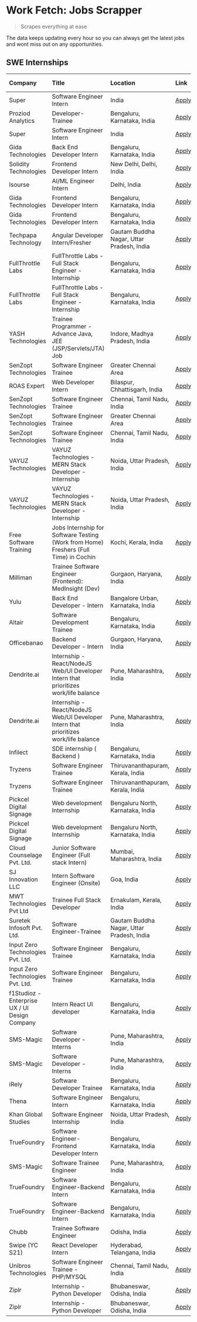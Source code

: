 # Work Fetch: Jobs Scrapper
> Scrapes everything at ease

The data keeps updating every hour so you can always get the latest jobs and wont miss out on any opportunities.

## SWE Internships
<!--START_SECTION:workfetch-->
| Company                                       | Title                                                                                | Location                                  | Link                                                                                                                                                                                                                                                                                                      | Date Posted   |
|:----------------------------------------------|:-------------------------------------------------------------------------------------|:------------------------------------------|:----------------------------------------------------------------------------------------------------------------------------------------------------------------------------------------------------------------------------------------------------------------------------------------------------------|:--------------|
| Super                                         | Software Engineer Intern                                                             | India                                     | [Apply](https://in.linkedin.com/jobs/view/software-engineer-intern-at-super-3832648104?position=32&pageNum=0&refId=vJGm5dzcA3RmTDUi25cBdA%3D%3D&trackingId=dLnroDw97OJTzfyW09asrQ%3D%3D&trk=public_jobs_jserp-result_search-card)                                                                         | 2024-02-23    |
| Proziod Analytics                             | Developer-Trainee                                                                    | Bengaluru, Karnataka, India               | [Apply](https://in.linkedin.com/jobs/view/developer-trainee-at-proziod-analytics-3838200708?position=44&pageNum=0&refId=vJGm5dzcA3RmTDUi25cBdA%3D%3D&trackingId=w0DM0EJ8s7agNous9lyRaA%3D%3D&trk=public_jobs_jserp-result_search-card)                                                                    | 2024-02-23    |
| Super                                         | Software Engineer Intern                                                             | India                                     | [Apply](https://in.linkedin.com/jobs/view/software-engineer-intern-at-super-3832648104?position=7&pageNum=2&refId=GdiEAqBQ7elQbCD3jh%2FEZA%3D%3D&trackingId=mtrITOsSaNR7dDpFYAn%2BmA%3D%3D&trk=public_jobs_jserp-result_search-card)                                                                      | 2024-02-23    |
| Gida Technologies                             | Back End Developer Intern                                                            | Bengaluru, Karnataka, India               | [Apply](https://in.linkedin.com/jobs/view/back-end-developer-intern-at-gida-technologies-3836849295?position=2&pageNum=7&refId=zww8Oa63fnGrFqFapgt45w%3D%3D&trackingId=zMEJ%2Bvxy6rtr8i%2B8ZWRVsA%3D%3D&trk=public_jobs_jserp-result_search-card)                                                         | 2024-02-23    |
| Solidity Technologies                         | Frontend Developer Intern                                                            | New Delhi, Delhi, India                   | [Apply](https://in.linkedin.com/jobs/view/frontend-developer-intern-at-solidity-technologies-3831583934?position=48&pageNum=0&refId=vJGm5dzcA3RmTDUi25cBdA%3D%3D&trackingId=6stgw3DXXsaeb3ku%2FZRsug%3D%3D&trk=public_jobs_jserp-result_search-card)                                                      | 2024-02-22    |
| Isourse                                       | AI/ML Engineer Intern                                                                | Delhi, India                              | [Apply](https://in.linkedin.com/jobs/view/ai-ml-engineer-intern-at-isourse-3837826475?position=9&pageNum=7&refId=zww8Oa63fnGrFqFapgt45w%3D%3D&trackingId=nRvdmqL6XiKohRw0CBjwyA%3D%3D&trk=public_jobs_jserp-result_search-card)                                                                           | 2024-02-22    |
| Gida Technologies                             | Frontend Developer Intern                                                            | Bengaluru, Karnataka, India               | [Apply](https://in.linkedin.com/jobs/view/frontend-developer-intern-at-gida-technologies-3836040945?position=28&pageNum=0&refId=vJGm5dzcA3RmTDUi25cBdA%3D%3D&trackingId=fR12few4ZhKtLdsE9AQL6Q%3D%3D&trk=public_jobs_jserp-result_search-card)                                                            | 2024-02-21    |
| Gida Technologies                             | Frontend Developer Intern                                                            | Bengaluru, Karnataka, India               | [Apply](https://in.linkedin.com/jobs/view/frontend-developer-intern-at-gida-technologies-3836040945?position=3&pageNum=2&refId=GdiEAqBQ7elQbCD3jh%2FEZA%3D%3D&trackingId=NdhwrMBansugoUC8Rt1EdQ%3D%3D&trk=public_jobs_jserp-result_search-card)                                                           | 2024-02-21    |
| Techpapa Technology                           | Angular Developer Intern/Fresher                                                     | Gautam Buddha Nagar, Uttar Pradesh, India | [Apply](https://in.linkedin.com/jobs/view/angular-developer-intern-fresher-at-techpapa-technology-3834305862?position=49&pageNum=0&refId=vJGm5dzcA3RmTDUi25cBdA%3D%3D&trackingId=9PBId2blr9qy%2FGuy1Ee28A%3D%3D&trk=public_jobs_jserp-result_search-card)                                                 | 2024-02-20    |
| FullThrottle Labs                             | FullThrottle Labs - Full Stack Engineer - Internship                                 | Bengaluru, Karnataka, India               | [Apply](https://in.linkedin.com/jobs/view/fullthrottle-labs-full-stack-engineer-internship-at-fullthrottle-labs-3829636016?position=57&pageNum=0&refId=vJGm5dzcA3RmTDUi25cBdA%3D%3D&trackingId=ahruyeOeZYeEDq%2FgMSY52w%3D%3D&trk=public_jobs_jserp-result_search-card)                                   | 2024-02-17    |
| FullThrottle Labs                             | FullThrottle Labs - Full Stack Engineer - Internship                                 | Bengaluru, Karnataka, India               | [Apply](https://in.linkedin.com/jobs/view/fullthrottle-labs-full-stack-engineer-internship-at-fullthrottle-labs-3829636016?position=7&pageNum=5&refId=zcy8k3QrvIJ089jvCRIYsw%3D%3D&trackingId=QKYW2jsHiKPJbAq%2FFTCTIg%3D%3D&trk=public_jobs_jserp-result_search-card)                                    | 2024-02-17    |
| YASH Technologies                             | Trainee Programmer - Advance Java, JEE (JSP/Servlets/JTA) Job                        | Indore, Madhya Pradesh, India             | [Apply](https://in.linkedin.com/jobs/view/trainee-programmer-advance-java-jee-jsp-servlets-jta-job-at-yash-technologies-3811759183?position=16&pageNum=0&refId=vJGm5dzcA3RmTDUi25cBdA%3D%3D&trackingId=8mQX9EZ1av7THH0HMAzWZQ%3D%3D&trk=public_jobs_jserp-result_search-card)                             | 2024-02-13    |
| SenZopt Technologies                          | Software Engineer Trainee                                                            | Greater Chennai Area                      | [Apply](https://in.linkedin.com/jobs/view/software-engineer-trainee-at-senzopt-technologies-3827688781?position=34&pageNum=0&refId=vJGm5dzcA3RmTDUi25cBdA%3D%3D&trackingId=U%2BUc9a6FLXTiCENWezyxeA%3D%3D&trk=public_jobs_jserp-result_search-card)                                                       | 2024-02-12    |
| ROAS Expert                                   | Web Developer Intern                                                                 | Bilaspur, Chhattisgarh, India             | [Apply](https://in.linkedin.com/jobs/view/web-developer-intern-at-roas-expert-3828189292?position=37&pageNum=0&refId=vJGm5dzcA3RmTDUi25cBdA%3D%3D&trackingId=sjRZVoq5NCuk32mUppproQ%3D%3D&trk=public_jobs_jserp-result_search-card)                                                                       | 2024-02-12    |
| SenZopt Technologies                          | Software Engineer Trainee                                                            | Chennai, Tamil Nadu, India                | [Apply](https://in.linkedin.com/jobs/view/software-engineer-trainee-at-senzopt-technologies-3827686880?position=51&pageNum=0&refId=vJGm5dzcA3RmTDUi25cBdA%3D%3D&trackingId=eJY7IF83xHjIzdOziNFKng%3D%3D&trk=public_jobs_jserp-result_search-card)                                                         | 2024-02-12    |
| SenZopt Technologies                          | Software Engineer Trainee                                                            | Greater Chennai Area                      | [Apply](https://in.linkedin.com/jobs/view/software-engineer-trainee-at-senzopt-technologies-3827688781?position=9&pageNum=2&refId=GdiEAqBQ7elQbCD3jh%2FEZA%3D%3D&trackingId=aSNB1Kqb51AH59Estc36HQ%3D%3D&trk=public_jobs_jserp-result_search-card)                                                        | 2024-02-12    |
| SenZopt Technologies                          | Software Engineer Trainee                                                            | Chennai, Tamil Nadu, India                | [Apply](https://in.linkedin.com/jobs/view/software-engineer-trainee-at-senzopt-technologies-3827686880?position=1&pageNum=5&refId=zcy8k3QrvIJ089jvCRIYsw%3D%3D&trackingId=VoloyTcP0yD9Sj4W4f1iTw%3D%3D&trk=public_jobs_jserp-result_search-card)                                                          | 2024-02-12    |
| VAYUZ Technologies                            | VAYUZ Technologies - MERN Stack Developer - Internship                               | Noida, Uttar Pradesh, India               | [Apply](https://in.linkedin.com/jobs/view/vayuz-technologies-mern-stack-developer-internship-at-vayuz-technologies-3822619356?position=53&pageNum=0&refId=vJGm5dzcA3RmTDUi25cBdA%3D%3D&trackingId=br%2FRy8JGWTmMSkhjtnjPEQ%3D%3D&trk=public_jobs_jserp-result_search-card)                                | 2024-02-10    |
| VAYUZ Technologies                            | VAYUZ Technologies - MERN Stack Developer - Internship                               | Noida, Uttar Pradesh, India               | [Apply](https://in.linkedin.com/jobs/view/vayuz-technologies-mern-stack-developer-internship-at-vayuz-technologies-3822619356?position=3&pageNum=5&refId=zcy8k3QrvIJ089jvCRIYsw%3D%3D&trackingId=iKYl%2BIhJ%2Bz6Cpf4gN%2BwAEw%3D%3D&trk=public_jobs_jserp-result_search-card)                             | 2024-02-10    |
| Free Software Training                        | Jobs Internship for Software Testing (Work from Home) Freshers (Full Time) in Cochin | Kochi, Kerala, India                      | [Apply](https://in.linkedin.com/jobs/view/jobs-internship-for-software-testing-work-from-home-freshers-full-time-in-cochin-at-free-software-training-3826557030?position=4&pageNum=7&refId=zww8Oa63fnGrFqFapgt45w%3D%3D&trackingId=TvoFI1ttEXoRkSgJMwJ5SA%3D%3D&trk=public_jobs_jserp-result_search-card) | 2024-02-10    |
| Milliman                                      | Trainee Software Engineer (Frontend): MedInsight (Dev)                               | Gurgaon, Haryana, India                   | [Apply](https://in.linkedin.com/jobs/view/trainee-software-engineer-frontend-medinsight-dev-at-milliman-3792874280?position=6&pageNum=0&refId=vJGm5dzcA3RmTDUi25cBdA%3D%3D&trackingId=Kz%2F3ot0KQyEh6VYqtbq%2BHw%3D%3D&trk=public_jobs_jserp-result_search-card)                                          | 2024-02-09    |
| Yulu                                          | Back End Developer - Intern                                                          | Bangalore Urban, Karnataka, India         | [Apply](https://in.linkedin.com/jobs/view/back-end-developer-intern-at-yulu-3821682220?position=9&pageNum=0&refId=vJGm5dzcA3RmTDUi25cBdA%3D%3D&trackingId=ukOSSiymIrD8FKEbqs7WMQ%3D%3D&trk=public_jobs_jserp-result_search-card)                                                                          | 2024-02-04    |
| Altair                                        | Software Development Trainee                                                         | Bengaluru, Karnataka, India               | [Apply](https://in.linkedin.com/jobs/view/software-development-trainee-at-altair-3817606202?position=14&pageNum=0&refId=vJGm5dzcA3RmTDUi25cBdA%3D%3D&trackingId=Dc%2B%2FF13rzW%2Fm3PXBxFhY7A%3D%3D&trk=public_jobs_jserp-result_search-card)                                                              | 2024-01-31    |
| Officebanao                                   | Backend Developer - Intern                                                           | Gurgaon, Haryana, India                   | [Apply](https://in.linkedin.com/jobs/view/backend-developer-intern-at-officebanao-3814263731?position=21&pageNum=0&refId=vJGm5dzcA3RmTDUi25cBdA%3D%3D&trackingId=CU6kYD72XhqrGkzAt69B6w%3D%3D&trk=public_jobs_jserp-result_search-card)                                                                   | 2024-01-31    |
| Dendrite.ai                                   | Internship - React/NodeJS Web/UI Developer Intern that prioritizes work/life balance | Pune, Maharashtra, India                  | [Apply](https://in.linkedin.com/jobs/view/internship-react-nodejs-web-ui-developer-intern-that-prioritizes-work-life-balance-at-dendrite-ai-3818948068?position=31&pageNum=0&refId=vJGm5dzcA3RmTDUi25cBdA%3D%3D&trackingId=mL%2FFQBMehp15P2D%2BVXXvzw%3D%3D&trk=public_jobs_jserp-result_search-card)     | 2024-01-31    |
| Dendrite.ai                                   | Internship - React/NodeJS Web/UI Developer Intern that prioritizes work/life balance | Pune, Maharashtra, India                  | [Apply](https://in.linkedin.com/jobs/view/internship-react-nodejs-web-ui-developer-intern-that-prioritizes-work-life-balance-at-dendrite-ai-3818948068?position=6&pageNum=2&refId=GdiEAqBQ7elQbCD3jh%2FEZA%3D%3D&trackingId=l607%2B5G%2FV3noYT3H%2FIpUPA%3D%3D&trk=public_jobs_jserp-result_search-card)  | 2024-01-31    |
| Infilect                                      | SDE internship ( Backend )                                                           | Bengaluru, Karnataka, India               | [Apply](https://in.linkedin.com/jobs/view/sde-internship-backend-at-infilect-3815120558?position=22&pageNum=0&refId=vJGm5dzcA3RmTDUi25cBdA%3D%3D&trackingId=MeNos1PVRax%2FFzbFwrwNmw%3D%3D&trk=public_jobs_jserp-result_search-card)                                                                      | 2024-01-25    |
| Tryzens                                       | Software Engineer Trainee                                                            | Thiruvananthapuram, Kerala, India         | [Apply](https://in.linkedin.com/jobs/view/software-engineer-trainee-at-tryzens-3809363491?position=35&pageNum=0&refId=vJGm5dzcA3RmTDUi25cBdA%3D%3D&trackingId=8VVBHWh38c5c9OmjzSMK5g%3D%3D&trk=public_jobs_jserp-result_search-card)                                                                      | 2024-01-18    |
| Tryzens                                       | Software Engineer Trainee                                                            | Thiruvananthapuram, Kerala, India         | [Apply](https://in.linkedin.com/jobs/view/software-engineer-trainee-at-tryzens-3809363491?position=10&pageNum=2&refId=GdiEAqBQ7elQbCD3jh%2FEZA%3D%3D&trackingId=4I1XwtIOW3v%2F7McaCsYFAg%3D%3D&trk=public_jobs_jserp-result_search-card)                                                                  | 2024-01-18    |
| Pickcel Digital Signage                       | Web development Internship                                                           | Bengaluru North, Karnataka, India         | [Apply](https://in.linkedin.com/jobs/view/web-development-internship-at-pickcel-digital-signage-3826062393?position=59&pageNum=0&refId=vJGm5dzcA3RmTDUi25cBdA%3D%3D&trackingId=rI7irj1847mpFAfLb0IWeA%3D%3D&trk=public_jobs_jserp-result_search-card)                                                     | 2024-01-15    |
| Pickcel Digital Signage                       | Web development Internship                                                           | Bengaluru North, Karnataka, India         | [Apply](https://in.linkedin.com/jobs/view/web-development-internship-at-pickcel-digital-signage-3826062393?position=9&pageNum=5&refId=zcy8k3QrvIJ089jvCRIYsw%3D%3D&trackingId=BzLfYy9sPo2OQ9rf2GELog%3D%3D&trk=public_jobs_jserp-result_search-card)                                                      | 2024-01-15    |
| Cloud Counselage Pvt. Ltd.                    | Junior Software Engineer (Full stack Intern)                                         | Mumbai, Maharashtra, India                | [Apply](https://in.linkedin.com/jobs/view/junior-software-engineer-full-stack-intern-at-cloud-counselage-pvt-ltd-3803132814?position=24&pageNum=0&refId=vJGm5dzcA3RmTDUi25cBdA%3D%3D&trackingId=RTyMmt7b4Bwi21QHsv79oQ%3D%3D&trk=public_jobs_jserp-result_search-card)                                    | 2024-01-11    |
| SJ Innovation LLC                             | Intern Software Engineer (Onsite)                                                    | Goa, India                                | [Apply](https://in.linkedin.com/jobs/view/intern-software-engineer-onsite-at-sj-innovation-llc-3799959011?position=39&pageNum=0&refId=vJGm5dzcA3RmTDUi25cBdA%3D%3D&trackingId=HSqSyMlgLqWKum%2Bsi6%2Bc2Q%3D%3D&trk=public_jobs_jserp-result_search-card)                                                  | 2024-01-11    |
| MWT Technologies Pvt Ltd                      | Trainee Full Stack Developer                                                         | Ernakulam, Kerala, India                  | [Apply](https://in.linkedin.com/jobs/view/trainee-full-stack-developer-at-mwt-technologies-pvt-ltd-3800921715?position=5&pageNum=0&refId=vJGm5dzcA3RmTDUi25cBdA%3D%3D&trackingId=TxX3tYSdDXUAXfWEUGyaQw%3D%3D&trk=public_jobs_jserp-result_search-card)                                                   | 2024-01-09    |
| Suretek Infosoft Pvt. Ltd.                    | Software Engineer-Trainee                                                            | Gautam Buddha Nagar, Uttar Pradesh, India | [Apply](https://in.linkedin.com/jobs/view/software-engineer-trainee-at-suretek-infosoft-pvt-ltd-3800934643?position=18&pageNum=0&refId=vJGm5dzcA3RmTDUi25cBdA%3D%3D&trackingId=vR7gzLoGBMIVFGHNbMdL9Q%3D%3D&trk=public_jobs_jserp-result_search-card)                                                     | 2024-01-09    |
| Input Zero Technologies Pvt. Ltd.             | Software Engineer Trainee                                                            | Bengaluru, Karnataka, India               | [Apply](https://in.linkedin.com/jobs/view/software-engineer-trainee-at-input-zero-technologies-pvt-ltd-3800927643?position=30&pageNum=0&refId=vJGm5dzcA3RmTDUi25cBdA%3D%3D&trackingId=PXfSG%2FE7LJlY49SkOsH%2Fdw%3D%3D&trk=public_jobs_jserp-result_search-card)                                          | 2024-01-09    |
| Input Zero Technologies Pvt. Ltd.             | Software Engineer Trainee                                                            | Bengaluru, Karnataka, India               | [Apply](https://in.linkedin.com/jobs/view/software-engineer-trainee-at-input-zero-technologies-pvt-ltd-3800927643?position=5&pageNum=2&refId=GdiEAqBQ7elQbCD3jh%2FEZA%3D%3D&trackingId=pciifYrJgiRCxjUWdATvqA%3D%3D&trk=public_jobs_jserp-result_search-card)                                             | 2024-01-09    |
| f1Studioz - Enterprise UX / UI Design Company | Intern React UI developer                                                            | Bengaluru, Karnataka, India               | [Apply](https://in.linkedin.com/jobs/view/intern-react-ui-developer-at-f1studioz-enterprise-ux-ui-design-company-3796354738?position=7&pageNum=0&refId=vJGm5dzcA3RmTDUi25cBdA%3D%3D&trackingId=UNwCoiMUDs9txmxbwNXoFg%3D%3D&trk=public_jobs_jserp-result_search-card)                                     | 2024-01-08    |
| SMS-Magic                                     | Software Developer -Interns                                                          | Pune, Maharashtra, India                  | [Apply](https://in.linkedin.com/jobs/view/software-developer-interns-at-sms-magic-3799485343?position=33&pageNum=0&refId=vJGm5dzcA3RmTDUi25cBdA%3D%3D&trackingId=7rLvxclmV%2Fk%2F5X4aVnPPTA%3D%3D&trk=public_jobs_jserp-result_search-card)                                                               | 2024-01-05    |
| SMS-Magic                                     | Software Developer -Interns                                                          | Pune, Maharashtra, India                  | [Apply](https://in.linkedin.com/jobs/view/software-developer-interns-at-sms-magic-3799485343?position=8&pageNum=2&refId=GdiEAqBQ7elQbCD3jh%2FEZA%3D%3D&trackingId=KX48BU4VNgTsBGEBUA1AuA%3D%3D&trk=public_jobs_jserp-result_search-card)                                                                  | 2024-01-05    |
| iRely                                         | Software Developer Trainee                                                           | Bengaluru, Karnataka, India               | [Apply](https://in.linkedin.com/jobs/view/software-developer-trainee-at-irely-3801577534?position=10&pageNum=0&refId=vJGm5dzcA3RmTDUi25cBdA%3D%3D&trackingId=9ZNiOGwF6hbhbNNul3hOVw%3D%3D&trk=public_jobs_jserp-result_search-card)                                                                       | 2023-12-22    |
| Thena                                         | Software Engineer Intern                                                             | Bengaluru, Karnataka, India               | [Apply](https://in.linkedin.com/jobs/view/software-engineer-intern-at-thena-3778731751?position=12&pageNum=0&refId=vJGm5dzcA3RmTDUi25cBdA%3D%3D&trackingId=bb5V6Vh9B0hPaWX0KCb%2F9w%3D%3D&trk=public_jobs_jserp-result_search-card)                                                                       | 2023-12-05    |
| Khan Global Studies                           | Software Engineer Internship                                                         | Noida, Uttar Pradesh, India               | [Apply](https://in.linkedin.com/jobs/view/software-engineer-internship-at-khan-global-studies-3766942197?position=46&pageNum=0&refId=vJGm5dzcA3RmTDUi25cBdA%3D%3D&trackingId=d6Bo8BmK86VWtRk4E8wslA%3D%3D&trk=public_jobs_jserp-result_search-card)                                                       | 2023-11-27    |
| TrueFoundry                                   | Software Engineer- Frontend Developer Intern                                         | Bengaluru, Karnataka, India               | [Apply](https://in.linkedin.com/jobs/view/software-engineer-frontend-developer-intern-at-truefoundry-3790095058?position=11&pageNum=0&refId=vJGm5dzcA3RmTDUi25cBdA%3D%3D&trackingId=uxkiKKVmyfaxdSqkVT1j0A%3D%3D&trk=public_jobs_jserp-result_search-card)                                                | 2023-11-24    |
| SMS-Magic                                     | Software Trainee Engineer                                                            | Pune, Maharashtra, India                  | [Apply](https://in.linkedin.com/jobs/view/software-trainee-engineer-at-sms-magic-3761409781?position=25&pageNum=0&refId=vJGm5dzcA3RmTDUi25cBdA%3D%3D&trackingId=z4%2FmnyXWMsi%2FCTneKVNpuQ%3D%3D&trk=public_jobs_jserp-result_search-card)                                                                | 2023-11-16    |
| TrueFoundry                                   | Software Engineer-Backend Intern                                                     | Bengaluru, Karnataka, India               | [Apply](https://in.linkedin.com/jobs/view/software-engineer-backend-intern-at-truefoundry-3779508170?position=29&pageNum=0&refId=vJGm5dzcA3RmTDUi25cBdA%3D%3D&trackingId=boB5KfuGhsGdqHBkBF%2F%2Fng%3D%3D&trk=public_jobs_jserp-result_search-card)                                                       | 2023-11-10    |
| TrueFoundry                                   | Software Engineer-Backend Intern                                                     | Bengaluru, Karnataka, India               | [Apply](https://in.linkedin.com/jobs/view/software-engineer-backend-intern-at-truefoundry-3779508170?position=4&pageNum=2&refId=GdiEAqBQ7elQbCD3jh%2FEZA%3D%3D&trackingId=7HhMCwrLd2o%2FAEVcY1Eq3Q%3D%3D&trk=public_jobs_jserp-result_search-card)                                                        | 2023-11-10    |
| Chubb                                         | Trainee Software Engineer                                                            | Odisha, India                             | [Apply](https://in.linkedin.com/jobs/view/trainee-software-engineer-at-chubb-3756335100?position=10&pageNum=7&refId=zww8Oa63fnGrFqFapgt45w%3D%3D&trackingId=%2FHW916%2FHUpzOr7RPZ%2F6%2BtA%3D%3D&trk=public_jobs_jserp-result_search-card)                                                                | 2023-11-02    |
| Swipe (YC S21)                                | React Developer Intern                                                               | Hyderabad, Telangana, India               | [Apply](https://in.linkedin.com/jobs/view/react-developer-intern-at-swipe-yc-s21-3737600089?position=13&pageNum=0&refId=vJGm5dzcA3RmTDUi25cBdA%3D%3D&trackingId=PKpkPcK3eWI9P9tOAwctKg%3D%3D&trk=public_jobs_jserp-result_search-card)                                                                    | 2023-10-13    |
| Unibros Technologies                          | Software Engineer Trainee - PHP/MYSQL                                                | Chennai, Tamil Nadu, India                | [Apply](https://in.linkedin.com/jobs/view/software-engineer-trainee-php-mysql-at-unibros-technologies-3656599241?position=42&pageNum=0&refId=vJGm5dzcA3RmTDUi25cBdA%3D%3D&trackingId=uYRW7%2BVvps5dIYKQlXb8kg%3D%3D&trk=public_jobs_jserp-result_search-card)                                             | 2023-06-12    |
| Ziplr                                         | Internship - Python Developer                                                        | Bhubaneswar, Odisha, India                | [Apply](https://in.linkedin.com/jobs/view/internship-python-developer-at-ziplr-3645677592?position=60&pageNum=0&refId=vJGm5dzcA3RmTDUi25cBdA%3D%3D&trackingId=OsQ4VIquNuUkRcZGZ7j%2FIg%3D%3D&trk=public_jobs_jserp-result_search-card)                                                                    | 2023-06-02    |
| Ziplr                                         | Internship - Python Developer                                                        | Bhubaneswar, Odisha, India                | [Apply](https://in.linkedin.com/jobs/view/internship-python-developer-at-ziplr-3645677592?position=10&pageNum=5&refId=zcy8k3QrvIJ089jvCRIYsw%3D%3D&trackingId=qRfnMuF0KAe8rpRBeoFMBw%3D%3D&trk=public_jobs_jserp-result_search-card)                                                                      | 2023-06-02    |
<!--END_SECTION:workfetch-->
